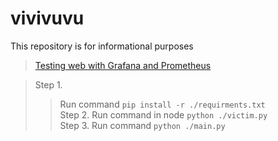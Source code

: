 # vivivuvu
This repository is for informational purposes
> [Testing web with Grafana and Prometheus](https://github.com/WhewK2015/vivivuvu/tree/main/web#simple-web-for-test)

> Step 1.
>> Run command `pip install -r ./requirments.txt`<br>
> Step 2.
>> Run command in node `python ./victim.py`<br>
> Step 3.
>> Run command `python ./main.py`<br>